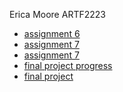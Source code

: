 Erica Moore ARTF2223 
<ul> 
<li><a href="https://ericamoore16.github.io/EMARTF2223/assignment6/index.html">assignment 6</a></li>
 <li><a href="https://ericamoore16.github.io/EMARTF2223/assignment7/Assignment_7_Progress.pdf">assignment 7</a></li>
<li><a href="https://ericamoore16.github.io/EMARTF2223/assignment7/index.html">assignment 7</a></li>
 <li><a href="https://ericamoore16.github.io/EMARTF2223/ARTF2223_Final_Project_Progress.pdf">final project progress</a></li>
 <li><a href="https://ericamoore16.github.io/EMARTF2223/finalproject/index.html">final project</a></li>
</ul>
